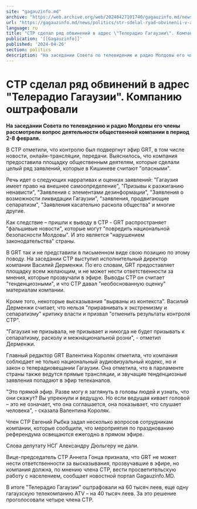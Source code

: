 ```yaml
---
site: "gagauzinfo.md"
archive: "https://web.archive.org/web/20240427101740/gagauzinfo.md/news/politics/str-sdelal-ryad-obvinenii-v-adres-teleradio-gagauzii-kompaniyu-oshtrafovali"
url: "https://gagauzinfo.md/news/politics/str-sdelal-ryad-obvinenii-v-adres-teleradio-gagauzii-kompaniyu-oshtrafovali"
language: ru
title: "СТР сделал ряд обвинений в адрес \"Телерадио Гагаузии\". Компанию оштрафовали"
publication: '[[Gagauzinfo]]'
published: '2024-04-26'
section: politics
description: "На заседании Совета по телевидению и радио Молдовы его члены рассмотрели вопрос деятельности общественной компании в период 2-8 февраля."
---
```


# СТР сделал ряд обвинений в адрес "Телерадио Гагаузии". Компанию оштрафовали

**На заседании Совета по телевидению и радио Молдовы его члены рассмотрели вопрос деятельности общественной компании в период 2-8 февраля.**

В СТР отметили, что контролю был подвергнут эфир GRT, в том числе новости, онлайн-трансляции, передачи. Выяснилось, что компания предоставила площадку общественным деятелям, которые сделали целый ряд заявлений, которые в Кишиневе считают "опасными".

Речь идет о следующих нарративах и оценках заявлений: "Гагаузия имеет право на внешнее самоопределение", "Призывы к разжиганию ненависти", "Заявления с элементами дезинформации", "Заявления о возможности ликвидации Гагаузии", "заявления, продвигающие сепаратизм", "Заявления касательно раскола общества" и многие другие.

Как следствие – пришли к выводу в СТР - GRT распространяет "фальшивые новости", которые могут "повредить национальной безопасности Молдовы". И это является "нарушением законодательства" страны.

В GRT так и не представили в письменном виде свою позицию по этому поводу. На заседании СТР выступил исполнительный директор компании Василий Дерменжи. По его словам, GRT предоставляет площадку всем желающим, и не может нести ответственности за мнения, которые прозвучали в эфире. Выводы СТР он считает "тенденциозными", и что СТР давал "необоснованную оценку" материалам компании.

Кроме того, некоторые высказывания "вырваны из контекста". Василий Дерменжи считает, что нельзя "приравнивать к экстремизму и сепаратизму" критику власти и призвал "отменить результаты контроля СТР".

"Гагаузия не призывала, не призывает и никогда не будет призывать к сепаратизму, расколу и межнациональной розни", - отметил Дерменжи.

Главный редактор GRT Валентина Короляк отметила, что компания соблюдает не только национальный аудиовизуальный кодекс, но и закон о телерадиовещании Гагаузии. Она отметила, что в парламенте страны также ведутся прямые трансляции, и звучащие тенденциозные заявления попадают в эфир телеканалов.

"Это прямой эфир. Разве могу я заглянуть в головы людей и узнать, что они скажут? Вы упрекнули и ведущую. Но если ведущая кивает головой – это не означает, что она соглашается, она показывает, что слушает человека", - сказала Валентина Короляк.

Член СТР Евгений Рыбка задал несколько вопросов сотрудникам компании, которые сообщили, что мероприятия по празднованию референдума освещаются ежегодно в прямом эфире.

Слова депутату НСГ Александру Дюльгеру не дали.

Вице-председатель СТР Аннета Гонца признала, что GRT не может нести ответственности за высказывания, прозвучавшие в эфире, но компания должна, по мнению члена СТР, вести просветительскую работу с населением, сообщает новостной портал Gagauzinfo.MD.

В итоге "Телерадио Гагаузии" оштрафовали на 60 тысяч леев, еще одну гагаузскую телекомпанию ATV – на 40 тысяч леев. За это решение проголосовали четыре члена СТР.